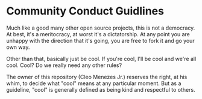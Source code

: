# Community Conduct Guidlines
Much like a good many other open source projects, this is not a democracy. At best, it's a meritocracy, at worst it's a dictatorship. At any point you are unhappy with the direction that it's going, you are free to fork it and go your own way.

Other than that, basically just be cool. If you're cool, I'll be cool and we're all cool. Cool? Do we really need any other rules?

The owner of this repository (Cleo Menezes Jr.) reserves the right, at his whim, to decide what "cool" means at any particular moment. But as a guideline, "cool" is generally defined as being kind and respectful to others.
